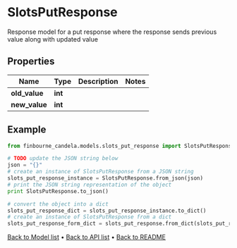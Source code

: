 # SlotsPutResponse

Response model for a put response where the response sends previous value along with updated value

## Properties
Name | Type | Description | Notes
------------ | ------------- | ------------- | -------------
**old_value** | **int** |  | 
**new_value** | **int** |  | 

## Example

```python
from finbourne_candela.models.slots_put_response import SlotsPutResponse

# TODO update the JSON string below
json = "{}"
# create an instance of SlotsPutResponse from a JSON string
slots_put_response_instance = SlotsPutResponse.from_json(json)
# print the JSON string representation of the object
print SlotsPutResponse.to_json()

# convert the object into a dict
slots_put_response_dict = slots_put_response_instance.to_dict()
# create an instance of SlotsPutResponse from a dict
slots_put_response_form_dict = slots_put_response.from_dict(slots_put_response_dict)
```
[Back to Model list](../README.md#documentation-for-models) &#8226; [Back to API list](../README.md#documentation-for-api-endpoints) &#8226; [Back to README](../README.md)


